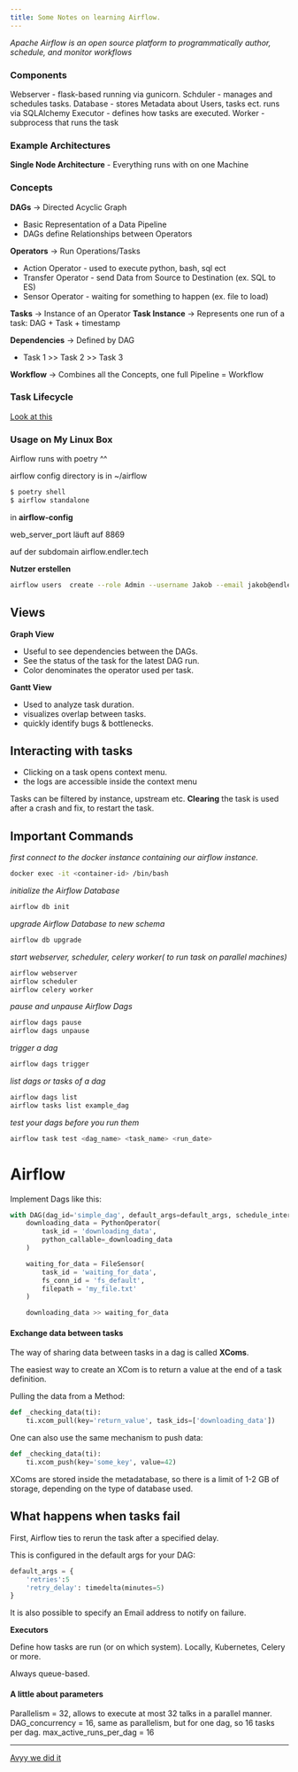 ```yaml
---
title: Some Notes on learning Airflow.
---
```



*Apache Airflow is an open source platform to programmatically author, schedule, and monitor workflows*

### Components

Webserver - flask-based running via gunicorn.
Schduler - manages and schedules tasks.
Database - stores Metadata about Users, tasks ect. runs via SQLAlchemy
Executor - defines how tasks are executed.
Worker - subprocess that runs the task


### Example Architectures

**Single Node Architecture**
	-	Everything runs with on one Machine
	
### Concepts

**DAGs** -> Directed Acyclic Graph
 - Basic Representation of a Data Pipeline
 - DAGs define Relationships between Operators

**Operators** -> Run Operations/Tasks
- Action Operator - used to execute python, bash, sql ect
- Transfer Operator - send Data from Source to Destination (ex. SQL to ES)
- Sensor Operator - waiting for something to happen (ex. file to load)

**Tasks** -> Instance of an Operator
**Task Instance** -> Represents one run of a task: DAG + Task + timestamp

**Dependencies** -> Defined by DAG
- Task 1 >> Task 2 >> Task 3

**Workflow** -> Combines all the Concepts, one full Pipeline = Workflow

### Task Lifecycle

[Look at this](https://academy.astronomer.io/astronomer-certification-apache-airflow-fundamentals-preparation/725487)

### Usage on My Linux Box

Airflow runs with poetry ^^

airflow config directory is in ~/airflow

``` bash
$ poetry shell
$ airflow standalone
```

in **airflow-config** 

web_server_port läuft auf 8869

auf der subdomain airflow.endler.tech

**Nutzer erstellen**
```bash
airflow users  create --role Admin --username Jakob --email jakob@endler.tech --firstname Jakob --lastname Endler --password xxx
```


## Views

**Graph View**
 - Useful to see dependencies between the DAGs.
 - See the status of the task for the latest DAG run.
 - Color denominates the operator used per task.

**Gantt View**
- Used to analyze task duration.
- visualizes overlap between tasks.
- quickly identify bugs & bottlenecks.


## Interacting with tasks

- Clicking on a task opens context menu.
- the logs are accessible inside the context menu

Tasks can be filtered by instance, upstream etc.
**Clearing** the task is used after a crash and fix, to restart the task.

## Important Commands

*first connect to the docker instance containing our airflow instance.*
```bash
docker exec -it <container-id> /bin/bash
```
 
*initialize the Airflow Database* 
```bash
airflow db init
```

*upgrade Airflow Database to new schema*
```bash
airflow db upgrade
```

*start webserver, scheduler, celery worker( to run task on parallel machines)*
```bash
airflow webserver
airflow scheduler
airflow celery worker
```

*pause and unpause Airflow Dags*
```bash
airflow dags pause
airflow dags unpause
```

*trigger a dag*
```bash
airflow dags trigger
```

*list dags or tasks of a dag*
```bash
airflow dags list
airflow tasks list example_dag
```

*test your dags before you run them*
```bash
airflow task test <dag_name> <task_name> <run_date>
```

# Airflow

Implement Dags like this:

```python
with DAG(dag_id='simple_dag', default_args=default_args, schedule_interval='@daily', start_date=days_ago(3), catchup=False) as dag:
	downloading_data = PythonOperator(
		task_id = 'downloading_data',
		python_callable=_downloading_data
	)

	waiting_for_data = FileSensor(
		task_id = 'waiting_for_data',
		fs_conn_id = 'fs_default',
		filepath = 'my_file.txt'
	)

	downloading_data >> waiting_for_data
```

#### Exchange data between tasks

The way of sharing data between tasks in a dag is called **XComs**.

The easiest way to create an XCom is to return a value at the end of a task definition.

Pulling the data from a Method:

```python
def _checking_data(ti):
	ti.xcom_pull(key='return_value', task_ids=['downloading_data'])
```

One can also use the same mechanism to push data:

```python
def _checking_data(ti):
	ti.xcom_push(key='some_key', value=42)
```

XComs are stored inside the metadatabase, so there is a limit of 1-2 GB of storage, depending on the type of database used.

## What happens when tasks fail

First, Airflow ties to rerun the task after a specified delay.

This is configured in the default args for your DAG:

```python
default_args = {
	'retries':5
	'retry_delay': timedelta(minutes=5)
}
```

It is also possible to specify an Email address to notify on failure.

**Executors**

Define how tasks are run (or on which system). Locally, Kubernetes, Celery or more.

Always queue-based.

#### A little about parameters

Parallelism = 32, allows to execute at most 32 talks in a parallel manner.
DAG_concurrency = 16, same as parallelism, but for one dag, so 16 tasks per dag.
max_active_runs_per_dag = 16


---

[Avyy we did it](https://www.credly.com/badges/99dcaf45-29e9-4210-844e-1ac3362106fc/public_url)

